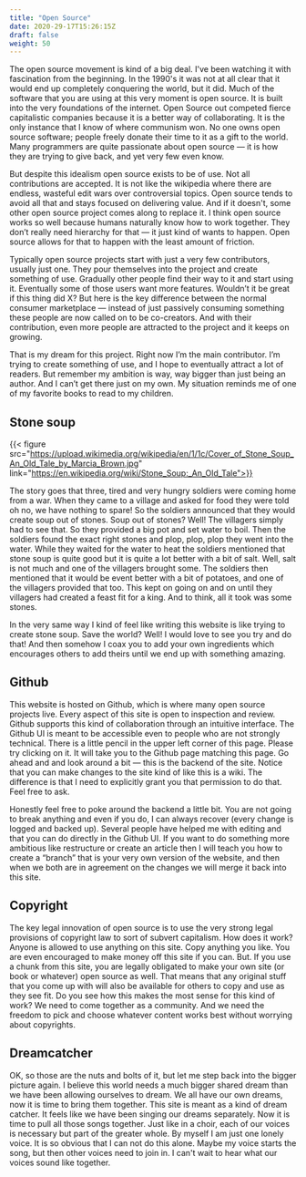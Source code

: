 ```yaml
---
title: "Open Source"
date: 2020-29-17T15:26:15Z
draft: false
weight: 50
---
```


The open source movement is kind of a big deal. I've been watching it with fascination from the beginning. In the 1990's it was not at all clear that it would end up completely conquering the world, but it did. Much of the software that you are using at this very moment is open source. It is built into the very foundations of the internet. Open Source out competed fierce capitalistic companies because it is a better way of collaborating. It is the only instance that I know of where communism won. No one owns open source software; people freely donate their time to it as a gift to the world. 
Many programmers are quite passionate about open source — it is how they are trying to give back, and yet very few even know.

But despite this idealism open source exists to be of use. Not all contributions are accepted. It is not like the wikipedia where there are endless, wasteful edit wars over controversial topics. Open source tends to avoid all that and stays focused on delivering value. And if it doesn't, some other open source project comes along to replace it. I think open source works so well because humans naturally know how to work together. They don’t really need hierarchy for that — it just kind of wants to happen. Open source allows for that to happen with the least amount of friction.

Typically open source projects start with just a very few contributors, usually just one. They pour themselves into the project and create something of use. Gradually other people find their way to it and start using it. Eventually some of those users want more features. Wouldn’t it be great if this thing did X? But here is the key difference between the normal consumer marketplace — instead of just passively consuming something these people are now called on to be co-creators.  And with their contribution, even more people are attracted to the project and it keeps on growing.

That is my dream for this project.  Right now I’m the main contributor. I’m trying to create something of use, and I hope to eventually attract a lot of readers. But remember my ambition is way, way bigger than just being an author. And I can’t get there just on my own. My situation reminds me of one of my favorite books to read to my children.

## Stone soup

{{< figure src="https://upload.wikimedia.org/wikipedia/en/1/1c/Cover_of_Stone_Soup_An_Old_Tale_by_Marcia_Brown.jpg" link="https://en.wikipedia.org/wiki/Stone_Soup:_An_Old_Tale">}}

The story goes that three, tired and very hungry soldiers were coming home from a war. When they came to a village and asked for food they were told oh no, we have nothing to spare! So the soldiers announced that they would create soup out of stones. Soup out of stones? Well! The villagers simply had to see that. So they provided a big pot and set water to boil. Then the soldiers found the exact right stones and plop, plop, plop they went into the water. While they waited for the water to heat the soldiers mentioned that stone soup is quite good but it is quite a lot better with a bit of salt. Well, salt is not much and one of the villagers brought some. The soldiers then mentioned that it would be event better with a bit of potatoes, and one of the villagers provided that too. This kept on going on and on until they villagers had created a feast fit for a king. And to think, all it took was some stones.

In the very same way I kind of feel like writing this website is like trying to create stone soup. Save the world? Well! I would love to see you try and do that! And then somehow I coax you to add your own ingredients which encourages others to add theirs until we end up with something amazing.


## Github

This website is hosted on Github, which is where many open source projects live. Every aspect of this site is open to inspection and review. Github supports this kind of collaboration through an intuitive interface. The Github UI is meant to be accessible even to people who are not strongly technical. There is a little pencil in the upper left corner of this page. Please try clicking on it. It will take you to the Github page matching this page.  Go ahead and and look around a bit — this is the backend of the site. Notice that you can make changes to the site kind of like this is a wiki. The difference is that I need to explicitly grant you that permission to do that. Feel free to ask.

Honestly feel free to poke around the backend a little bit. You are not going to break anything and even if you do, I can always recover (every change is logged and backed up). Several people have helped me with editing and that you can do directly in the Github UI. If you want to do something more ambitious like restructure or create an article then I will teach you how to create a “branch” that is your very own version of the website, and then when we both are in agreement on the changes we will merge it back into this site.


## Copyright

The key legal innovation of open source is to use the very strong legal provisions of copyright law to sort of subvert capitalism. How does it work? Anyone is allowed to use anything on this site. Copy anything you like. You are even encouraged to make money off this site if you can. But. If you use a chunk from this site, you are legally obligated to make your own site (or book or whatever) open source as well. That means that any original stuff that you come up with will also be available for others to copy and use as they see fit. Do you see how this makes the most sense for this kind of work? We need to come together as a community. And we need the freedom to pick and choose whatever content works best without worrying about copyrights.

## Dreamcatcher

OK, so those are the nuts and bolts of it, but let me step back into the bigger picture again. I believe this world needs a much bigger shared dream than we have been allowing ourselves to dream. We all have our own dreams, now it is time to bring them together. This site is meant as a kind of dream catcher. It feels like we have been singing our dreams separately. Now it is time to pull all those songs together. Just like in a choir, each of our voices is necessary but part of the greater whole. By myself I am just one lonely voice. It is so obvious that I can not do this alone. Maybe my voice starts the song, but then other voices need to join in. I can't wait to hear what our voices sound like together.
